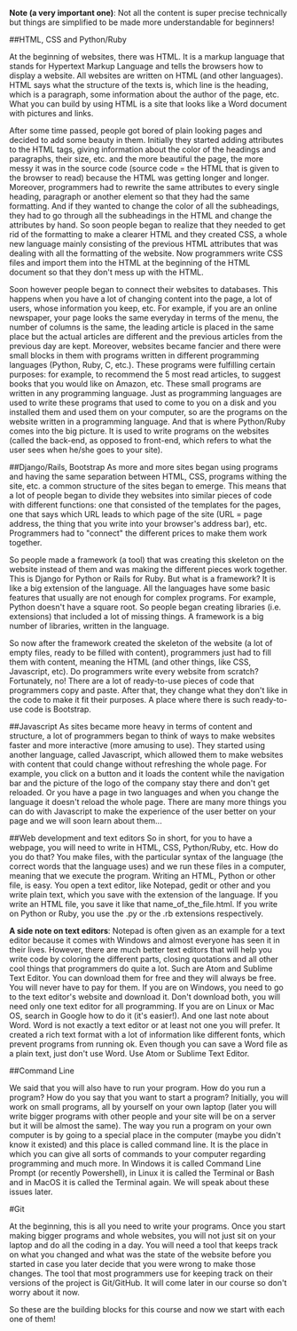 **Note (a very important one)**: Not all the content is super precise technically but things are simplified to be made more understandable for beginners! 

##HTML, CSS and Python/Ruby

At the beginning of websites, there was HTML. It is a markup language that stands for Hypertext Markup Language and tells the browsers how to display a website. All websites are written on HTML (and other languages). HTML says what the structure of the texts is, which line is the heading, which is a paragraph, some information about the author of the page, etc. What you can build by using HTML is a site that looks like a Word document with pictures and links. 

After some time passed, people got bored of plain looking pages and decided to add some beauty in them. Initially they started adding attributes to the HTML tags, giving information about the color of the headings and paragraphs, their size, etc. and the more beautiful the page, the more messy it was in the source code (source code = the HTML that is given to the browser to read) because the HTML was getting longer and longer. Moreover, programmers had to rewrite the same attributes to every single heading, paragraph or another element so that they had the same formatting. And if they wanted to change the color of all the subheadings, they had to go through all the subheadings in the HTML and change the attributes by hand. So soon people began to realize that they needed to get rid of the formatting to make a clearer HTML and they created CSS, a whole new language mainly consisting of the previous HTML attributes that was dealing with all the formatting of the website. Now programmers write CSS files and import them into the HTML at the beginning of the HTML document so that they don't mess up with the HTML. 

Soon however people began to connect their websites to databases. This happens when you have a lot of changing content into the page, a lot of users, whose information you keep, etc. For example, if you are an online newspaper, your page looks the same everyday in terms of the menu, the number of columns is the same, the leading article is placed in the same place but the actual articles are different and the previous articles from the previous day are kept. Moreover, websites became fancier and there were small blocks in them with programs written in different programming languages (Python, Ruby, C, etc.). These programs were fulfilling certain purposes: for example, to recommend the 5 most read articles, to suggest books that you would like on Amazon, etc. These small programs are written in any programming language. Just as programming languages are used to write these programs that used to come to you on a disk and you installed them and used them on your computer, so are the programs on the website written in a programming language. And that is where Python/Ruby comes into the big picture. It is used to write programs on the websites (called the back-end, as opposed to front-end, which refers to what the user sees when he/she goes to your site).

##Django/Rails, Bootstrap
As more and more sites began using programs and having the same separation between HTML, CSS, programs withing the site, etc. a common structure of the sites began to emerge. This means that a lot of people began to divide they websites into similar pieces of code with different functions: one that consisted of the templates for the pages, one that says which URL leads to which page of the site (URL = page address, the thing that you write into your browser's address bar), etc. Programmers had to "connect" the different prices to make them work together. 

So people made a framework (a tool) that was creating this skeleton on the website instead of them and was making the different pieces work together. This is Django for Python or Rails for Ruby. But what is a framework? It is like a big extension of the language. All the languages have some basic features that usually are not enough for complex programs. For example, Python doesn't have a square root. So people began creating libraries (i.e. extensions) that included a lot of missing things. A framework is a big number of libraries, written in the language. 

So now after the framework created the skeleton of the website (a lot of empty files, ready to be filled with content), programmers just had to fill them with content, meaning the HTML (and other things, like CSS, Javascript, etc). Do programmers write every website from scratch? Fortunately, no! There are a lot of ready-to-use pieces of code that programmers copy and paste. After that, they change what they don't like in the code to make it fit their purposes. A place where there is such ready-to-use code is Bootstrap. 

##Javascript
As sites became more heavy in terms of content and structure, a lot of programmers began to think of ways to make websites faster and more interactive (more amusing to use). They started using another language, called Javascript, which allowed them to make websites with content that could change without refreshing the whole page. For example, you click on a button and it loads the content while the navigation bar and the picture of the logo of the company stay there and don't get reloaded. Or you have a page in two languages and when you change the language it doesn't reload the whole page. There are many more things you can do with Javascript to make the experience of the user better on your page and we will soon learn about them...

##Web development and text editors
So in short, for you to have a webpage, you will need to write in HTML, CSS, Python/Ruby, etc. How do you do that? You make files, with the particular syntax of the language (the correct words that the language uses) and we run these files in a computer, meaning that we execute the program. Writing an HTML, Python or other file, is easy. You open a text editor, like Notepad, gedit or other and you write plain text, which you save with the extension of the language. If you write an HTML file, you save it like that name_of_the_file.html. If you write on Python or Ruby, you use the .py or the .rb extensions respectively. 

**A side note on text editors**: Notepad is often given as an example for a text editor because it comes with Windows and almost everyone has seen it in their lives. However, there are much better text editors that will help you write code by coloring the different parts, closing quotations and all other cool things that programmers do quite a lot. Such are Atom and Sublime Text Editor. You can download them for free and they will always be free. You will never have to pay for them. If you are on Windows, you need to go to the text editor's website and download it. Don't download both, you will need only one text editor for all programming. If you are on Linux or Mac OS, search in Google how to do it (it's easier!). And one last note about Word. Word is not exactly a text editor or at least not one you will prefer. It created a rich text format with a lot of information like different fonts, which prevent programs from running ok. Even though you can save a Word file as a plain text, just don't use Word. Use Atom or Sublime Text Editor. 

##Command Line

We said that you will also have to run your program. How do you run a program? How do you say that you want to start a program? Initially, you will work on small programs, all by yourself on your own laptop (later you will write bigger programs with other people and your site will be on a server but it will be almost the same). The way you run a program on your own computer is by going to a special place in the computer (maybe you didn't know it existed) and this place is called command line. It is the place in which you can give all sorts of commands to your computer regarding programming and much more. In Windows it is called Command Line Prompt (or recently Powershell), in Linux it is called the Terminal or Bash and in MacOS it is called the Terminal again. We will speak about these issues later. 

#Git

At the beginning, this is all you need to write your programs. Once you start making bigger programs and whole websites, you will not just sit on your laptop and do all the coding in a day. You will need a tool that keeps track on what you changed and what was the state of the website before you started in case you later decide that you were wrong to make those changes. The tool that most programmers use for keeping track on their versions of the project is Git/GitHub. It will come later in our course so don't worry about it now. 

So these are the building blocks for this course and now we start with each one of them!   

